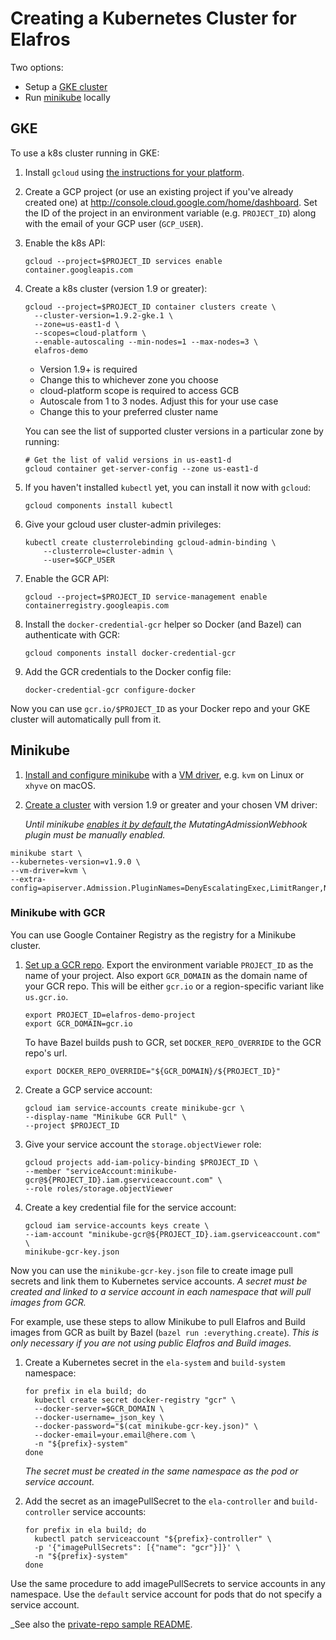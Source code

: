 # Creating a Kubernetes Cluster for Elafros

Two options:

* Setup a [GKE cluster](#gke)
* Run [minikube](#minikube) locally

## GKE

To use a k8s cluster running in GKE:

1.  Install `gcloud` using
   [the instructions for your platform](https://cloud.google.com/sdk/downloads).

2.  Create a GCP project (or use an existing project if you've already created
    one) at http://console.cloud.google.com/home/dashboard. Set the ID of the
    project in an environment variable (e.g. `PROJECT_ID`) along with the email
    of your GCP user (`GCP_USER`).

3.  Enable the k8s API:

    ```shell
    gcloud --project=$PROJECT_ID services enable container.googleapis.com
    ```

4.  Create a k8s cluster (version 1.9 or greater):

    ```shell
    gcloud --project=$PROJECT_ID container clusters create \
      --cluster-version=1.9.2-gke.1 \
      --zone=us-east1-d \
      --scopes=cloud-platform \
      --enable-autoscaling --min-nodes=1 --max-nodes=3 \
      elafros-demo
    ```
    - Version 1.9+ is required
    - Change this to whichever zone you choose
    - cloud-platform scope is required to access GCB
    - Autoscale from 1 to 3 nodes. Adjust this for your use case
    - Change this to your preferred cluster name


    You can see the list of supported cluster versions in a particular zone
    by running:

    ```shell
    # Get the list of valid versions in us-east1-d
    gcloud container get-server-config --zone us-east1-d
    ```

5. If you haven't installed `kubectl` yet, you can install it now with `gcloud`:

    ```shell
    gcloud components install kubectl
    ```

6.  Give your gcloud user cluster-admin privileges:

    ```shell
    kubectl create clusterrolebinding gcloud-admin-binding \
        --clusterrole=cluster-admin \
        --user=$GCP_USER
    ```

7. Enable the GCR API:

   ```shell
   gcloud --project=$PROJECT_ID service-management enable containerregistry.googleapis.com
   ```

8. Install the `docker-credential-gcr` helper so Docker (and Bazel) can
   authenticate with GCR:

   ```shell
   gcloud components install docker-credential-gcr
   ```

9. Add the GCR credentials to the Docker config file:

   ```shell
   docker-credential-gcr configure-docker
   ```

Now you can use `gcr.io/$PROJECT_ID` as your Docker repo and your GKE
cluster will automatically pull from it.

## Minikube

1. [Install and configure
minikube](https://github.com/kubernetes/minikube#minikube) with a [VM
driver](https://github.com/kubernetes/minikube#requirements), e.g. `kvm` on
Linux or `xhyve` on macOS.

2. [Create a cluster](https://github.com/kubernetes/minikube#quickstart) with version 1.9 or greater and your chosen VM driver:

   _Until minikube [enables it by default](https://github.com/kubernetes/minikube/pull/2547),the MutatingAdmissionWebhook plugin must be manually enabled._

```shell
minikube start \
--kubernetes-version=v1.9.0 \
--vm-driver=kvm \
--extra-config=apiserver.Admission.PluginNames=DenyEscalatingExec,LimitRanger,NamespaceExists,NamespaceLifecycle,ResourceQuota,ServiceAccount,DefaultStorageClass,SecurityContextDeny,MutatingAdmissionWebhook
```

### Minikube with GCR

You can use Google Container Registry as the registry for a Minikube cluster.

1. [Set up a GCR repo](TODO). Export the environment variable  `PROJECT_ID`
   as the name of your project. Also export `GCR_DOMAIN` as the domain name
   of your GCR repo. This will be either `gcr.io` or a region-specific variant
   like `us.gcr.io`.

   ```shell
   export PROJECT_ID=elafros-demo-project
   export GCR_DOMAIN=gcr.io
   ```

   To have Bazel builds push to GCR, set `DOCKER_REPO_OVERRIDE` to the GCR
   repo's url.

   ```shell
   export DOCKER_REPO_OVERRIDE="${GCR_DOMAIN}/${PROJECT_ID}"
   ```

2. Create a GCP service account:

   ```shell
   gcloud iam service-accounts create minikube-gcr \
   --display-name "Minikube GCR Pull" \
   --project $PROJECT_ID
   ```

3. Give your service account the `storage.objectViewer` role:

   ```shell
   gcloud projects add-iam-policy-binding $PROJECT_ID \
   --member "serviceAccount:minikube-gcr@${PROJECT_ID}.iam.gserviceaccount.com" \
   --role roles/storage.objectViewer
   ```

4. Create a key credential file for the service account:

   ```shell
   gcloud iam service-accounts keys create \
   --iam-account "minikube-gcr@${PROJECT_ID}.iam.gserviceaccount.com" \
   minikube-gcr-key.json
   ```

Now you can use the `minikube-gcr-key.json` file to create image pull secrets
and link them to Kubernetes service accounts. _A secret must be created and
linked to a service account in each namespace that will pull images from GCR._

For example, use these steps to allow Minikube to pull Elafros and Build
images from GCR as built by Bazel (`bazel run :everything.create`). _This is
only necessary if you are not using public Elafros and Build images._

1. Create a Kubernetes secret in the `ela-system` and `build-system` namespace:

   ```shell
   for prefix in ela build; do
     kubectl create secret docker-registry "gcr" \
     --docker-server=$GCR_DOMAIN \
     --docker-username=_json_key \
     --docker-password="$(cat minikube-gcr-key.json)" \
     --docker-email=your.email@here.com \
     -n "${prefix}-system"
   done
   ```

   _The secret must be created in the same namespace as the pod or service
   account._

2. Add the secret as an imagePullSecret to the `ela-controller` and
   `build-controller` service accounts:

   ```shell
   for prefix in ela build; do
     kubectl patch serviceaccount "${prefix}-controller" \
     -p '{"imagePullSecrets": [{"name": "gcr"}]}' \
     -n "${prefix}-system"
   done
   ```

Use the same procedure to add imagePullSecrets to service accounts in any
namespace. Use the `default` service account for pods that do not specify a
service account.

_See also the [private-repo sample README](./../sample/private-repos/README.md).
